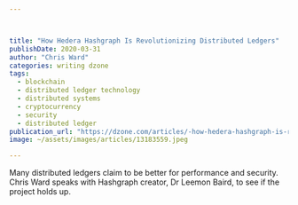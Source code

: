 ```yaml
---



title: "How Hedera Hashgraph Is Revolutionizing Distributed Ledgers"
publishDate: 2020-03-31
author: "Chris Ward"
categories: writing dzone
tags: 
  - blockchain
  - distributed ledger technology
  - distributed systems
  - cryptocurrency
  - security
  - distributed ledger
publication_url: "https://dzone.com/articles/-how-hedera-hashgraph-is-revolutionizing-distribut"
image: ~/assets/images/articles/13183559.jpeg

---
```

Many distributed ledgers claim to be better for performance and security. Chris Ward speaks with Hashgraph creator, Dr Leemon Baird, to see if the project holds up.

